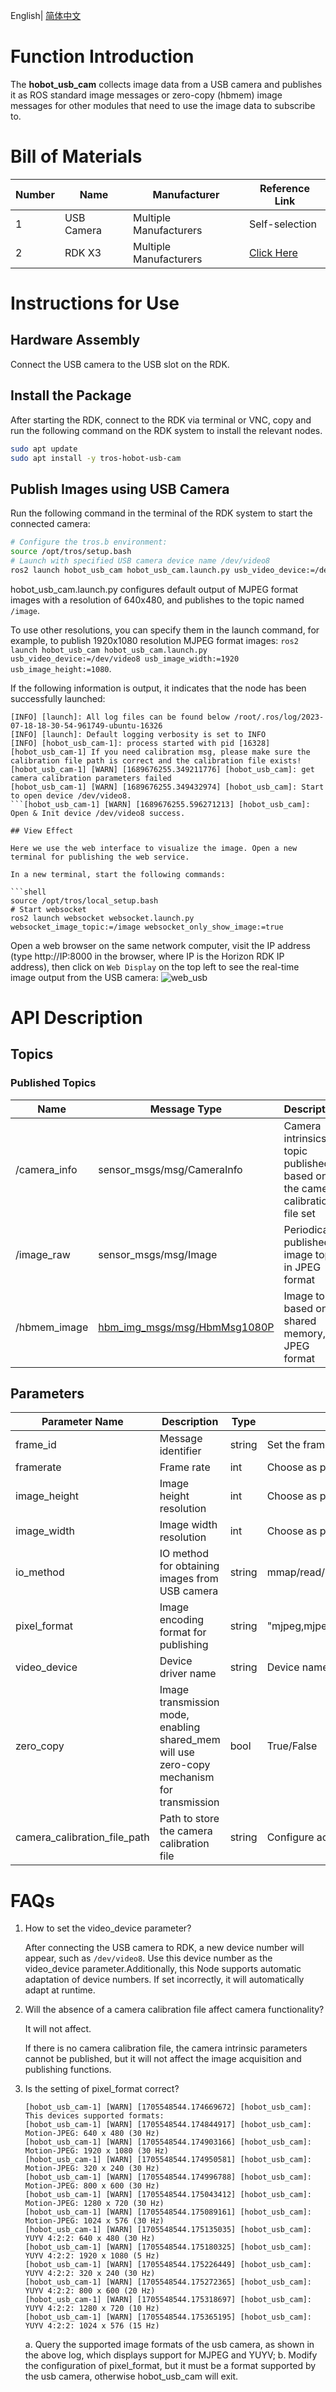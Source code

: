 English| [简体中文](./README_cn.md)

# Function Introduction

The **hobot_usb_cam** collects image data from a USB camera and publishes it as ROS standard image messages or zero-copy (hbmem) image messages for other modules that need to use the image data to subscribe to.

# Bill of Materials

| Number | Name  | Manufacturer | Reference Link                            |
| ------ | ------ | ------------ | ----------------------------------------- |
| 1      | USB Camera | Multiple Manufacturers | Self-selection |
| 2      | RDK X3 | Multiple Manufacturers | [Click Here](https://developer.horizon.cc/rdkx3) |

# Instructions for Use

## Hardware Assembly

Connect the USB camera to the USB slot on the RDK.

## Install the Package

After starting the RDK, connect to the RDK via terminal or VNC, copy and run the following command on the RDK system to install the relevant nodes.

```bash
sudo apt update
sudo apt install -y tros-hobot-usb-cam
```

## Publish Images using USB Camera

Run the following command in the terminal of the RDK system to start the connected camera:

```bash
# Configure the tros.b environment:
source /opt/tros/setup.bash
# Launch with specified USB camera device name /dev/video8
ros2 launch hobot_usb_cam hobot_usb_cam.launch.py usb_video_device:=/dev/video8
```

hobot_usb_cam.launch.py configures default output of MJPEG format images with a resolution of 640x480, and publishes to the topic named `/image`.

To use other resolutions, you can specify them in the launch command, for example, to publish 1920x1080 resolution MJPEG format images: `ros2 launch hobot_usb_cam hobot_usb_cam.launch.py usb_video_device:=/dev/video8 usb_image_width:=1920 usb_image_height:=1080`.

If the following information is output, it indicates that the node has been successfully launched:

```text
[INFO] [launch]: All log files can be found below /root/.ros/log/2023-07-18-18-30-54-961749-ubuntu-16326
[INFO] [launch]: Default logging verbosity is set to INFO
[INFO] [hobot_usb_cam-1]: process started with pid [16328]
[hobot_usb_cam-1] If you need calibration msg, please make sure the calibration file path is correct and the calibration file exists!
[hobot_usb_cam-1] [WARN] [1689676255.349211776] [hobot_usb_cam]: get camera calibration parameters failed
[hobot_usb_cam-1] [WARN] [1689676255.349432974] [hobot_usb_cam]: Start to open device /dev/video8.
```[hobot_usb_cam-1] [WARN] [1689676255.596271213] [hobot_usb_cam]: Open & Init device /dev/video8 success.

## View Effect

Here we use the web interface to visualize the image. Open a new terminal for publishing the web service.

In a new terminal, start the following commands:

```shell
source /opt/tros/local_setup.bash
# Start websocket
ros2 launch websocket websocket.launch.py websocket_image_topic:=/image websocket_only_show_image:=true
```

Open a web browser on the same network computer, visit the IP address (type http://IP:8000 in the browser, where IP is the Horizon RDK IP address), then click on `Web Display` on the top left to see the real-time image output from the USB camera:
     ![web_usb](./image/web_usb.png "Real-time Image")


# API Description

## Topics

### Published Topics
| Name         | Message Type                         | Description                                      |
| ------------ | ------------------------------------  | -------------------------------------------------|
| /camera_info | sensor_msgs/msg/CameraInfo           | Camera intrinsics topic published based on the camera calibration file set |
| /image_raw   | sensor_msgs/msg/Image                | Periodically published image topic in JPEG format |
| /hbmem_image | [hbm_img_msgs/msg/HbmMsg1080P](https://github.com/HorizonRDK/hobot_msgs/blob/develop/hbm_img_msgs/msg/HbmMsg1080P.msg) | Image topic based on shared memory, in JPEG format |

## Parameters
| Parameter Name | Description                | Type   | Supported Configurations         | Required | Default Value       |
| -------------- | -------------------------- | ------ | ---------------------------------| -------- | ------------------- |
| frame_id       | Message identifier         | string | Set the frame_id as needed       | No       | "default_usb_cam"   |
| framerate      | Frame rate                 | int    | Choose as per sensor support     | No       | 30                  | 
| image_height   | Image height resolution    | int    | Choose as per sensor support     | No       | 640                 |
| image_width    | Image width resolution     | int    | Choose as per sensor support     | No       | 480                 |
| io_method      | IO method for obtaining images from USB camera | string | mmap/read/userptr          | No       | "mmap"              |
| pixel_format   | Image encoding format for publishing | string | "mjpeg,mjpeg2rgb,rgb8,yuyv,yuyv2rgb,uyvy,uyvy2rgb,m4202rgb,mono8,mono16,y102mono8" | No | "mjpeg" |
| video_device   | Device driver name          | string | Device name usually as /dev/videox | No       | "/dev/video0"       |
| zero_copy      | Image transmission mode, enabling shared_mem will use zero-copy mechanism for transmission | bool  | True/False                  | No       | "True"              |
| camera_calibration_file_path | Path to store the camera calibration file | string | Configure according to the actual camera calibration file path | No  | "/opt/tros/${TROS_DISTRO}/lib/hobot_usb_cam/config/usb_camera_calibration.yaml" |

# FAQs

1. How to set the video_device parameter?

    After connecting the USB camera to RDK, a new device number will appear, such as `/dev/video8`. Use this device number as the video_device parameter.Additionally, this Node supports automatic adaptation of device numbers. If set incorrectly, it will automatically adapt at runtime.

2. Will the absence of a camera calibration file affect camera functionality?

   It will not affect. 
   
   If there is no camera calibration file, the camera intrinsic parameters cannot be published, but it will not affect the image acquisition and publishing functions.

3. Is the setting of pixel_format correct?
    ```text
    [hobot_usb_cam-1] [WARN] [1705548544.174669672] [hobot_usb_cam]: This devices supported formats:
    [hobot_usb_cam-1] [WARN] [1705548544.174844917] [hobot_usb_cam]:        Motion-JPEG: 640 x 480 (30 Hz)
    [hobot_usb_cam-1] [WARN] [1705548544.174903166] [hobot_usb_cam]:        Motion-JPEG: 1920 x 1080 (30 Hz)
    [hobot_usb_cam-1] [WARN] [1705548544.174950581] [hobot_usb_cam]:        Motion-JPEG: 320 x 240 (30 Hz)
    [hobot_usb_cam-1] [WARN] [1705548544.174996788] [hobot_usb_cam]:        Motion-JPEG: 800 x 600 (30 Hz)
    [hobot_usb_cam-1] [WARN] [1705548544.175043412] [hobot_usb_cam]:        Motion-JPEG: 1280 x 720 (30 Hz)
    [hobot_usb_cam-1] [WARN] [1705548544.175089161] [hobot_usb_cam]:        Motion-JPEG: 1024 x 576 (30 Hz)
    [hobot_usb_cam-1] [WARN] [1705548544.175135035] [hobot_usb_cam]:        YUYV 4:2:2: 640 x 480 (30 Hz)
    [hobot_usb_cam-1] [WARN] [1705548544.175180325] [hobot_usb_cam]:        YUYV 4:2:2: 1920 x 1080 (5 Hz)
    [hobot_usb_cam-1] [WARN] [1705548544.175226449] [hobot_usb_cam]:        YUYV 4:2:2: 320 x 240 (30 Hz)
    [hobot_usb_cam-1] [WARN] [1705548544.175272365] [hobot_usb_cam]:        YUYV 4:2:2: 800 x 600 (20 Hz)
    [hobot_usb_cam-1] [WARN] [1705548544.175318697] [hobot_usb_cam]:        YUYV 4:2:2: 1280 x 720 (10 Hz)
    [hobot_usb_cam-1] [WARN] [1705548544.175365195] [hobot_usb_cam]:        YUYV 4:2:2: 1024 x 576 (15 Hz)
    ```
    a. Query the supported image formats of the usb camera, as shown in the above log, which displays support for MJPEG and YUYV;
    b. Modify the configuration of pixel_format, but it must be a format supported by the usb camera, otherwise hobot_usb_cam will exit.